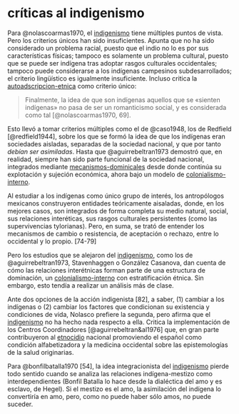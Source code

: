 # críticas al indigenismo

<!--crítica de Nolasco-->

Para @nolascoarmas1970, el [indigenismo](indigenismo.md) tiene múltiples puntos de vista. Pero los criterios únicos han sido insuficientes. Apunta que no ha sido considerado un problema racial, puesto que el indio no lo es por sus características físicas; tampoco es solamente un problema cultural, puesto que se puede ser indígena tras adoptar rasgos culturales occidentales; tampoco puede considerarse a los indígenas campesinos subdesarrollados; el criterio lingüístico es igualmente insuficiente. Incluso critica la [autoadscripcion-etnica](autoadscripcion-etnica.md) como criterio único:

 >
 > Finalmente, la idea de que son indígenas aquellos que se «sienten indígenas» no pasa de ser un romanticismo social, y es considerada como tal [@nolascoarmas1970, 69].

Esto llevó a tomar criterios múltiples como el de @caso1948, los de Redfield [@redfield1944], sobre los que se formó la idea de que los indígenas eran sociedades aisladas, separadas de la sociedad nacional, y que por tanto *debían ser asimiladas*. Hasta que @aguirrebeltran1973 demostró que, en realidad, siempre han sido parte funcional de la sociedad nacional, integrados mediante [mecanismos-dominicales](mecanismos-dominicales.md) desde donde continúa su explotación y sujeción económica, ahora bajo un modelo de [colonialismo-interno](colonialismo-interno.md).

Al estudiar a los indígenas como único grupo de interés, los antropólogos mexicanos construyeron entidades teóricamente aisaladas, donde, en los mejores casos, son integrados de forma completa su medio natural, social, sus relaciones interéticas, sus rasgos culturales persistentes (como las supervivencias tylorianas). Pero, en suma, se trató de entender los mecanismos de cambio o resistencia, de aceptación o rechazo, entre lo occidental y lo propio. [74-79]

Pero los estudios que se alejaron del [indigenismo](indigenismo.md), como los de @aguirrebeltran1973, Stavenhaggen o González Casanova, dan cuenta de cómo las relaciones interétnicas forman parte de una estructura de dominación, un [colonialismo-interno](colonialismo-interno.md) con estratificación étnica. Sin embargo, esto tendía a realizar un análisis más de clase.

Ante dos opciones de la acción indigenista [82], a saber, (1) cambiar a los indígenas o (2) cambiar los factores que condicionan su existencia y condiciones de vida, Nolasco prefiere la segunda, pero afirma que el [indigenismo](indigenismo.md) no ha hecho nada respecto a ella. Critica la implementación de los Centros Coordinadores [@aguirrebeltran&al1976] que, en gran parte contribuyeron al [etnocidio](etnocidio.md) nacional promoviendo el español como condición alfabetizadora y la medicina occidental sobre las epistemologías de la salud originarias.

<!--Crítica de Bonfil-->

Para @bonfilbatalla1970 [54], la idea integracionista del [indigenismo](indigenismo.md) pierde todo sentido cuando se analiza las relaciones indígena-mestizo como interdependientes (Bonfil Batalla lo hace desde la dialéctica del amo y es esclavo, de Hegel). Si el mestizo es el amo, la asimilación del indígena lo convertiría en amo, pero, como no puede haber sólo amos, no puede suceder.
